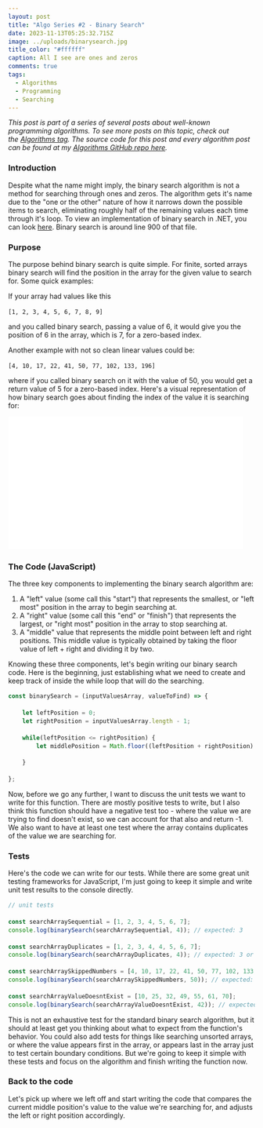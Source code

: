 ```yaml
---
layout: post
title: "Algo Series #2 - Binary Search"
date: 2023-11-13T05:25:32.715Z
image: ../uploads/binarysearch.jpg
title_color: "#ffffff"
caption: All I see are ones and zeros
comments: true
tags:
  - Algorithms
  - Programming
  - Searching
---
```

*This post is part of a series of several posts about well-known programming algorithms. To see more posts on this topic, check out the [Algorithms tag](https://jasonmauss.com/tags/#Algorithms). The source code for this post and every algorithm post can be found at my [Algorithms GitHub repo here](https://github.com/jasonmauss/Algorithms/tree/main/BinarySearch).*

### Introduction

Despite what the name might imply, the binary search algorithm is not a method for searching through ones and zeros. The algorithm gets it's name due to the "one or the other" nature of how it narrows down the possible items to search, eliminating roughly half of the remaining values each time through it's loop. To view an implementation of binary search in .NET, you can look [here](https://github.com/microsoft/referencesource/blob/master/mscorlib/system/array.cs). Binary search is around line 900 of that file.

### Purpose

The purpose behind binary search is quite simple. For finite, sorted arrays binary search will find the position in the array for the given value to search for. Some quick examples:

If your array had values like this

`[1, 2, 3, 4, 5, 6, 7, 8, 9]`

and you called binary search, passing a value of 6, it would give you the position of 6 in the array, which is 7, for a zero-based index.

Another example with not so clean linear values could be:

`[4, 10, 17, 22, 41, 50, 77, 102, 133, 196]`

where if you called binary search on it with the value of 50, you would get a return value of 5 for a zero-based index. Here's a visual representation of how binary search goes about finding the index of the value it is searching for:

![Binary Search Visualization](../uploads/binary-search-work.gif "By Mazen Embaby - Own work, CC BY-SA 4.0, https://commons.wikimedia.org/w/index.php?curid=124018514")

### The Code (JavaScript)

The three key components to implementing the binary search algorithm are:

1. A "left" value (some call this "start") that represents the smallest, or "left most" position in the array to begin searching at.
2. A "right" value (some call this "end" or "finish") that represents the largest, or "right most" position in the array to stop searching at.
3. A "middle" value that represents the middle point between left and right positions. This middle value is typically obtained by taking the floor value of left + right and dividing it by two.

Knowing these three components, let's begin writing our binary search code. Here is the beginning, just establishing what we need to create and keep track of inside the while loop that will do the searching.

```javascript
const binarySearch = (inputValuesArray, valueToFind) => {

    let leftPosition = 0;
    let rightPosition = inputValuesArray.length - 1;

    while(leftPosition <= rightPosition) {
        let middlePosition = Math.floor((leftPosition + rightPosition) / 2);

    }

};
```

Now, before we go any further, I want to discuss the unit tests we want to write for this function. There are mostly positive tests to write, but I also think this function should have a negative test too - where the value we are trying to find doesn't exist, so we can account for that also and return -1. We also want to have at least one test where the array contains duplicates of the value we are searching for.

### Tests

Here's the code we can write for our tests. While there are some great unit testing frameworks for JavaScript, I'm just going to keep it simple and write unit test results to the console directly.

```javascript
// unit tests

const searchArraySequential = [1, 2, 3, 4, 5, 6, 7];
console.log(binarySearch(searchArraySequential, 4)); // expected: 3

const searchArrayDuplicates = [1, 2, 3, 4, 4, 5, 6, 7];
console.log(binarySearch(searchArrayDuplicates, 4)); // expected: 3 or 4

const searchArraySkippedNumbers = [4, 10, 17, 22, 41, 50, 77, 102, 133, 196];
console.log(binarySearch(searchArraySkippedNumbers, 50)); // expected: 5

const searchArrayValueDoesntExist = [10, 25, 32, 49, 55, 61, 70];
console.log(binarySearch(searchArrayValueDoesntExist, 42)); // expected: -1
```

This is not an exhaustive test for the standard binary search algorithm, but it should at least get you thinking about what to expect from the function's behavior. You could also add tests for things like searching unsorted arrays, or where the value appears first in the array, or appears last in the array just to test certain boundary conditions. But we're going to keep it simple with these tests and focus on the algorithm and finish writing the function now.

### Back to the code

Let's pick up where we left off and start writing the code that compares the current middle position's value to the value we're searching for, and adjusts the left or right position accordingly.